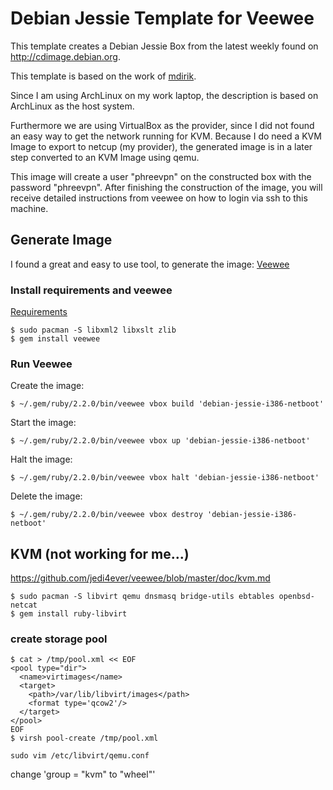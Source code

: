 # Debian Jessie Template for Veewee

This template creates a Debian Jessie Box from the latest weekly found on
http://cdimage.debian.org.

This template is based on the work of [mdirik](https://github.com/mdirik/veewee-templates).

Since I am using ArchLinux on my work laptop, the description is based on ArchLinux
as the host system.

Furthermore we are using VirtualBox as the provider, since I did not found an easy
way to get the network running for KVM. Because I do need a KVM Image to export
to netcup (my provider), the generated image is in a later step converted to an
KVM Image using qemu.

This image will create a user "phreevpn" on the constructed box with the password
"phreevpn". After finishing the construction of the image, you will receive detailed
instructions from veewee on how to login via ssh to this machine.

## Generate Image

I found a great and easy to use tool, to generate the image: [Veewee](https://github.com/jedi4ever/veewee)

### Install requirements and veewee

[Requirements](https://github.com/jedi4ever/veewee/blob/master/doc/requirements.md)

```
$ sudo pacman -S libxml2 libxslt zlib
$ gem install veewee
```

### Run Veewee

Create the image:

```
$ ~/.gem/ruby/2.2.0/bin/veewee vbox build 'debian-jessie-i386-netboot'
```

Start the image:

```
$ ~/.gem/ruby/2.2.0/bin/veewee vbox up 'debian-jessie-i386-netboot'
```

Halt the image:

```
$ ~/.gem/ruby/2.2.0/bin/veewee vbox halt 'debian-jessie-i386-netboot'
```

Delete the image:

```
$ ~/.gem/ruby/2.2.0/bin/veewee vbox destroy 'debian-jessie-i386-netboot'
```

## KVM (not working for me...)

https://github.com/jedi4ever/veewee/blob/master/doc/kvm.md

```
$ sudo pacman -S libvirt qemu dnsmasq bridge-utils ebtables openbsd-netcat
$ gem install ruby-libvirt
```


### create storage pool

```
$ cat > /tmp/pool.xml << EOF
<pool type="dir">
  <name>virtimages</name>
  <target>
    <path>/var/lib/libvirt/images</path>
    <format type='qcow2'/>
  </target>
</pool>
EOF
$ virsh pool-create /tmp/pool.xml
```

```
sudo vim /etc/libvirt/qemu.conf
```

change 'group = "kvm" to "wheel"'


